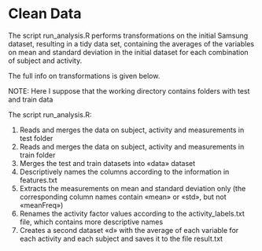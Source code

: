 Clean Data
==========

The script run_analysis.R performs transformations on the initial Samsung dataset, resulting in a tidy data set, containing the averages of the variables on mean and standard deviation in the initial dataset for each combination of subject and activity.

The full info on transformations is given below.

NOTE: Here I suppose that the working directory contains folders with test and train data

The script run_analysis.R:

1. Reads and merges the data on subject, activity and measurements in test folder
2. Reads and merges the data on subject, activity and measurements in train folder
3. Merges the test and train datasets into «data» dataset
4. Descriptively names the columns according to the information in features.txt
5. Extracts the measurements on mean and standard deviation only (the corresponding
   column names contain «mean» or «std», but not «meanFreq»)
6. Renames the activity factor values according to the activity_labels.txt file, which
   contains more descriptive names
7. Creates a second dataset «d» with the average of each variable for each activity and
   each subject and saves it to the file result.txt